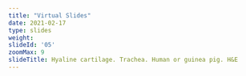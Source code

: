 ```yaml
---
title: "Virtual Slides"
date: 2021-02-17
type: slides
weight:
slideId: '05'
zoomMax: 9
slideTitle: Hyaline cartilage. Trachea. Human or guinea pig. H&E
---
```

